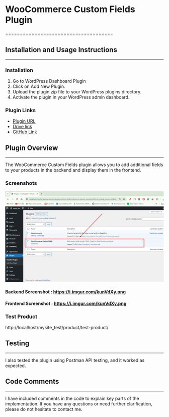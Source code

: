 # WooCommerce Custom Fields Plugin
=====================================

## Installation and Usage Instructions
------------------------------------

### Installation

1.	Go to WordPress Dashboard Plugin 
2.	Click on Add New Plugin.
3.	Upload the plugin zip file to your WordPress plugins directory.
4.	Activate the plugin in your WordPress admin dashboard.


### Plugin Links

* [Plugin URL](https://example.com/plugin-url)
* [Drive link](https://example.com/drive-link)
* [GitHub Link](https://github.com/your-username/woocommerce-custom-fields-plugin)

## Plugin Overview
-----------------

The WooCommerce Custom Fields plugin allows you to add additional fields to your products in the backend and display them in the frontend.

### Screenshots

![Backend Screenshot](https://github.com/chetan-chowdhari-27/WooCommerce-Custom-Fields-Plugin/blob/main/xDQB4Fr.png)
#### Backend Screenshot : https://i.imgur.com/kunVdXy.png
#### Frontend Screenshot : https://i.imgur.com/kunVdXy.png


### Test Product

http://localhost/mysite_test/product/test-product/

## Testing
---------

I also tested the plugin using Postman API testing, and it worked as expected.

## Code Comments
--------------

I have included comments in the code to explain key parts of the implementation. If you have any questions or need further clarification, please do not hesitate to contact me.




